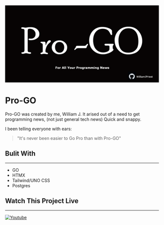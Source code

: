 <p align="center">
  <img  src="Assets\pro-go.png"/>
</p>

# **Pro-GO**

Pro-GO was created by me, William J. It arised out of a need to get programming news, (not just general tech news) Quick and snappy. 

I been telling everyone with ears: 

> "It's never been easier to Go Pro than with Pro-GO"

## **Bulit With**
---

- GO
- HTMX
- Tailwind/UNO CSS
- Postgres

## **Watch This Project Live**
---

<a href="https://www.youtube.com/@ThatWeirdKiidOnYT/streams?sub_confirmation=1">![Youtube](https://img.shields.io/badge/YouTube-red?style=for-the-badge&logo=youtube&logoColor=white)</a>
